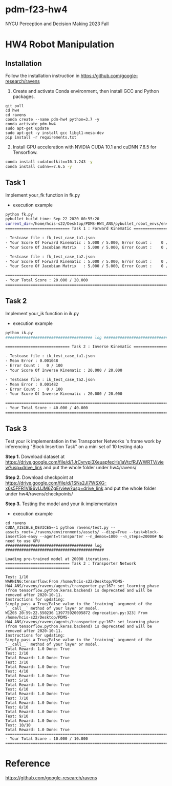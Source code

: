 # pdm-f23-hw4
NYCU Perception and Decision Making 2023 Fall

# HW4 Robot Manipulation

## Installation

Follow the installation instruction in https://github.com/google-research/ravens

1. Create and activate Conda environment, then install GCC and Python packages.

```shell
git pull
cd hw4
cd ravens
conda create --name pdm-hw4 python=3.7 -y
conda activate pdm-hw4
sudo apt-get update
sudo apt-get -y install gcc libgl1-mesa-dev
pip install -r requirements.txt
```
2. Install GPU acceleration with NVIDIA CUDA 10.1 and cuDNN 7.6.5 for Tensorflow.
```bash
conda install cudatoolkit==10.1.243 -y
conda install cudnn==7.6.5 -y
```
## Task 1

Implement your_fk function in fk.py
- execution example
```bash
python fk.py
pybullet build time: Sep 22 2020 00:55:20
current_dir=/home/hcis-s22/Desktop/PDMS-HW4_ANS/pybullet_robot_envs/envs/panda_envs
============================ Task 1 : Forward Kinematic ============================

- Testcase file : fk_test_case_ta1.json
- Your Score Of Forward Kinematic : 5.000 / 5.000, Error Count :    0 /  100
- Your Score Of Jacobian Matrix   : 5.000 / 5.000, Error Count :    0 /  100

- Testcase file : fk_test_case_ta2.json
- Your Score Of Forward Kinematic : 5.000 / 5.000, Error Count :    0 /  100
- Your Score Of Jacobian Matrix   : 5.000 / 5.000, Error Count :    0 /  100

====================================================================================
- Your Total Score : 20.000 / 20.000
====================================================================================
```

## Task 2

Implement your_ik function in ik.py
- execution example
```bash
python ik.py
###################################### log #########################################

============================ Task 2 : Inverse Kinematic ============================

- Testcase file : ik_test_case_ta1.json
- Mean Error : 0.001048
- Error Count :   0 / 100
- Your Score Of Inverse Kinematic : 20.000 / 20.000

- Testcase file : ik_test_case_ta2.json
- Mean Error : 0.001482
- Error Count :   0 / 100
- Your Score Of Inverse Kinematic : 20.000 / 20.000

====================================================================================
- Your Total Score : 40.000 / 40.000
====================================================================================
```

## Task 3

Test your ik implementation in the Transporter Networks 's frame work by inferencing "Block Insertion Task" on a mini set of 10 testing data

**Step 1.** Download dataset at https://drive.google.com/file/d/1JrCyrvpi3XeuapfecHs1aVtcfRJWWRTV/view?usp=drive_link and put the whole folder under hw4/ravens/

**Step 2.** Download checkpoint at https://drive.google.com/file/d/1SNs2JI7WSXG-x6s5FFR1Vl96vUJM6ZgE/view?usp=drive_link and put the whole folder under hw4/ravens/checkpoints/

**Step 3.** Testing the model and your ik implementaton 
- execution example
 ```shell
cd ravens
CUDA_VISIBLE_DEVICES=-1 python ravens/test.py --assets_root=./ravens/environments/assets/ --disp=True --task=block-insertion-easy --agent=transporter --n_demos=1000 --n_steps=20000# No need to use GPU
###################################### log ###########################################

Loading pre-trained model at 20000 iterations.
============================ Task 3 : Transporter Network ============================

Test: 1/10
WARNING:tensorflow:From /home/hcis-s22/Desktop/PDMS-HW4_ANS/ravens/ravens/agents/transporter.py:167: set_learning_phase (from tensorflow.python.keras.backend) is deprecated and will be removed after 2020-10-11.
Instructions for updating:
Simply pass a True/False value to the `training` argument of the `__call__` method of your layer or model.
W1205 20:59:22.550236 139775920095872 deprecation.py:323] From /home/hcis-s22/Desktop/PDMS-HW4_ANS/ravens/ravens/agents/transporter.py:167: set_learning_phase (from tensorflow.python.keras.backend) is deprecated and will be removed after 2020-10-11.
Instructions for updating:
Simply pass a True/False value to the `training` argument of the `__call__` method of your layer or model.
Total Reward: 1.0 Done: True
Test: 2/10
Total Reward: 1.0 Done: True
Test: 3/10
Total Reward: 1.0 Done: True
Test: 4/10
Total Reward: 1.0 Done: True
Test: 5/10
Total Reward: 1.0 Done: True
Test: 6/10
Total Reward: 1.0 Done: True
Test: 7/10
Total Reward: 1.0 Done: True
Test: 8/10
Total Reward: 1.0 Done: True
Test: 9/10
Total Reward: 1.0 Done: True
Test: 10/10
Total Reward: 1.0 Done: True
====================================================================================
- Your Total Score : 10.000 / 10.000
====================================================================================
 ```
# Reference
https://github.com/google-research/ravens